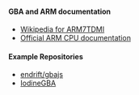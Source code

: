 #### GBA and ARM documentation
- [Wikipedia for ARM7TDMI](https://en.wikipedia.org/wiki/ARM7#ARM7TDMI)
- [Official ARM CPU documentation](https://www.scss.tcd.ie/~waldroj/3d1/arm_arm.pdf)

#### Example Repositories
- [endrift/gbajs](https://github.com/endrift/gbajs)
- [IodineGBA](https://github.com/taisel/IodineGBA)
